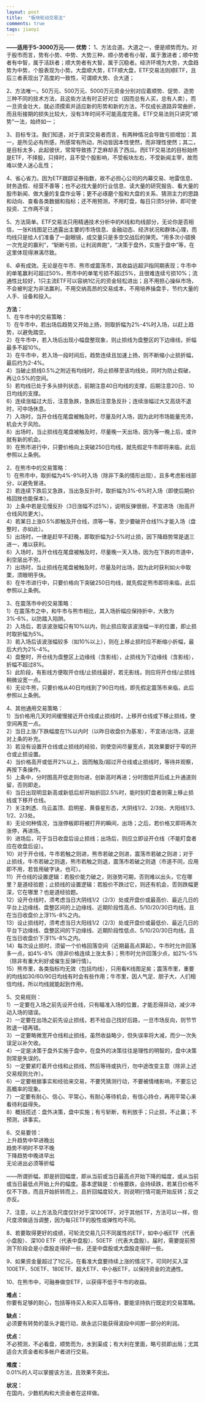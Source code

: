 ```yaml
---
layout: post
title:  "板块轮动交易法"
comments: true
tags: jiaoyi
---
```

**——适用于5-3000万元——**
**优势：**
1、方法合道。大道之一，便是顺势而为。对于股市而言，势有小势、中势、大势三种，顺小势者有小智，属于激进者；顺中势者有中智，属于活跃者；顺大势者有大智，属于沉稳者。经济环境为大势，大盘趋势为中势，个股表现为小势。大盘顺大势，ETF顺大盘，ETF交易法则顺ETF，且后三者表现出了高度的一致性，可谓顺大势、合大道；

2、方法唯一。50万元、500万元、5000万元资金分别对应着顺势、促势、造势三种不同的技术方法，且这些方法有时正好对立（因而总有人买，总有人卖），而一旦资金壮大，就必须摸索并适应新的形势和新的方法，不仅成长道路异常曲折，而且衔接期的损失比较大，没有3年时间不可能高度完善。ETF交易法则只讲究“顺势”一法，始终如一；

3、目标专注。我们知道，对于资深交易者而言，有两种情况会导致亏损增加：其一，是所见必有所感，所感常有所动，所动皆因本性使然，而非理性使然；其二，是目标太多，此起彼伏，常常导致拣了芝麻却丢了西瓜。而ETF交易法的目标始终是ETF，不择股，只择时，且不受个股影响，不受板块左右，不受新闻主宰，故而难以使人迷心乱性；

4、省心省力。因为ETF跟踪证券指数，故不必担心公司的内幕交易、地雷信息、财务造假、经营不善等；也不必找大量的行业信息、读大量的研究报告、看大量的股市新闻、做大量的复盘作业等；更不必琢磨个股和大盘的关系、猜测主力的思路和动向、查看各类数据和指标；还不用预测，不用盯盘，每日只须5分钟，即可使投资、工作两不误；

5、方法简单。ETF交易法只用精通技术分析中的K线和均线部分，无论你是否相信，一张K线图足已透露出主要的市场信息、金融动态、经济状况和群体心理，而均线只是给人们准备了一副眼镜，成交量只是多空交战后的弹壳。“用多次小错换一次充足的赢利”，“斩断亏损，让利润奔跑”，“决策于盘外，实施于盘中”等，在这里体现得淋漓尽致。

6、卓有成效。无论是在牛市、熊市或震荡市，其收益远超沪指同期表现；牛市中的单笔赢利可超过50%，熊市中的单笔亏损不超过5%，且很难连续亏损10%；流通性比较好，1只主流ETF可以容纳1亿元的资金轻松进出；且不用担心操纵市场，不会被判定为非法赢利，不用交纳高昂的交易成本，不用培养操盘手，节约大量的人手、设备和投入。

**方法：**  
1、在牛市中的交易策略：  
1）在牛市中，若出场后趋势又开始上扬，则取折幅为2%-4%时入场，以赶上趋势，以避免踏空。  
2）在牛市中，若入场后出现小幅盘整现象，则止损线为盘整区的下边缘线，折幅最多不超10%。  
3）在牛市中，若入场一段时间后，趋势连续且加速上扬，则不断缩小止损折幅，最后约为2-4%。  
4）当破止损线0.5%之附近有均线时，将止损移至该均线处，同时为防止假破，再让0.5%的空间。  
5）若均线已处于多头排列状态，前期注意40日均线的支撑，后期注意20日、10日均线的支撑。  
6）连续涨幅过大后，注意急跌，急跌后注意急反扑；连续涨幅过大又高烧不退时，可中场休息。  
7）入场时，当开仓线在尾盘被触及时，尽量及时入场，因为此时市场能量充沛，机会大于风险。  
8）出场时，当止损线在尾盘被触及时，尽量晚一天出场，因为等一晚上后，或许就有新的机会。  
9）在熊市进行中，只要价格向上突破250日均线，就先假定牛市即将来临，此后参照以上条例。  

2、在熊市中的交易策略：  
1）在熊市中，取折幅为4%-9%时入场（除非下条的情形出现），且多考虑影线部分，以避免冒进。  
2）若连续下跌后又急跌，当出急反扑时，取折幅为3%-6%时入场（即使后期价格回挫也能保本）。  
3）上条中若是见慢反扑（3日涨幅不过5%），说明反弹很弱，不宜进场（抬高开仓线风险更大）。  
4）若某日上涨0.5%即触及开仓线，须等一等，至少要破开仓线1%才能入场（盘整时，亦如此）。  
5）出场时，一律是赶早不赶晚，即取折幅为2-5%时止损，因下降趋势常是退三进一，难以获利。  
6）入场时，当开仓线在尾盘被触及时，尽量晚一天入场，因为在下跌的市道中，利空层出不穷。  
7）出场时，当止损线在尾盘被触及时，尽量及时出场，因为此时获利如火中取栗，须眼明手快。  
8）在牛市进行中，只要价格向下突破250日均线，就先假定熊市即将来临，此后参照以上条例。  

3、在震荡市中的交易策略：  
1）在震荡市之中，和牛市与熊市相比，其入场折幅应保持折中，大致为3%-6%，以防踏入陷阱。  
2）入场后，若该波涨幅只有10%以内，则止损应取该波涨幅一半的位置，即止损时取折幅为5%。  
3）若入场后该波涨幅较多（如10%以上），则在上移止损时应不断缩小折幅，最后大约为2%-4%。  
4）盘整时，开仓线为盘整区上边缘线（含影线），止损线为下边缘线（含影线），折幅不超过8%。  
5）此阶段，有影线方便取开仓线/止损线最好，若无影线，则应将开仓线/止损线稍微设宽一点。  
6）无论牛熊，只要价格从40日均线到了90日均线，即先假定震荡市来临，此后参照以上条例。  

4、其他通用交易策略：  
1）当价格用几天时间缓慢接近开仓线或止损线时，上移开仓线或下移止损线，使空间再宽一点。  
2）当日上涨/下跌幅度在1%以内时（以昨日收盘价为基准），不宜进/出场，这是对上条的补充。  
3）若没有设置开仓线或止损线的经验，则使空间尽量宽点，其效果要好于窄的开仓或止损设置。  
4）当价格高开或低开2%以上，因而触及/超过开仓线或止损线时，等待并观察，再按下条操作。  
5）上条中，分时图高开低走则勿进，创新高时再进；分时图低开后成上升通道则留，否则即走。  
6）当日出现明显新高或新低后却开始折回2.5%时，能时刻盯盘者则需上移止损线或下移开仓线。  
7）关注刺透、乌云盖顶、启明星、黄昏星形态，大阴线1/2、2/3处、大阳线1/3、1/2、2/3处。  
8）无论何种情况，当涨停板即将被打开的瞬间，出场；之后，若价格又即将再次涨停，再进场。  
9）进场后，可于当日收盘后设止损线；出场后，则应立即设开仓线（不能盯盘者应在收盘后设）。  
10）对于开仓线，牛市若触之则进，熊市若破之则进，震荡市若破之则进；对于止损线，牛市若破之则退，熊市若触之则退，震荡市若破之则退（市道不同，应用即不用，若皆用破字诀，也可）。  
11）开仓线的设置逻辑：若股价能力破之，则涨势可期，否则难以出头，它在哪里？是道经验题；止损线的设置逻辑：若股价不跌过它，则还有机会，否则跌幅更深，它在哪里？也是道经验题。  
12）设开仓线时，须考虑当日大阴线1/2（2/3）处或开盘价或最高价、最近几日的平台上边缘线、盘整区间的上边缘线、近期阶段性高点、5/10/20/30日均线，且在当日收盘价上浮1%-8%之内。  
13）设止损线时，须考虑当日大阳线1/2（2/3）处或开盘价或最低价、最近几日的平台下边缘线、盘整区间的下边缘线、近期阶段性低点、5/10/20/30日均线，且在当日收盘价下浮1%-8%之内。  
14）每次设止损时，须留一个价格回落空间（近期最高点算起）。牛市时允许回落多一点，如4%-8%（除非价格连续上涨太多）；熊市时允许回落少点，如2%-5%（除非有重大利好或催生反弹行情）。  
15）熊市里，各类指标均无效（包括均线），只用看K线图足矣；震荡市里，重要的均线如30/60/90日均线有时会有些作用；牛市里，因人气足、胆子大，人们相信均线，所以均线就能起到作用。  

5、交易规则：  
1）一定要在入场之前先设开仓线，只有瞄准入场的位置，才能忍得异动，减少冲动入场的错误。  
2）一定要在出场之前先设止损线，若不给自己找好后路，一旦市场反向，则节节败退一错再错。  
3）一定要略微宽开仓线和止损线，虽然收益略少，但失误率将大减，而少一次失误足以补欠收。  
4）一定是决策于盘外实施于盘中，在盘外的决策往往是理性的明智的，盘中决策则常是失误的。  
5）一定要紧盯着开仓线和止损线，然后等待或执行，勿中途改变主意（除非上述交易规则允许）。  
6）一定要根据事实和经验来交易，不要凭猜测行动，不要被情绪影响，不要忘记高概率的现象。  
7）一定要有耐心、信心、平常心，有耐心等待机会，有信心持仓，再用平常心来看待利益得失。  
8）概括揽述：盘外决策，盘中实施；有亏斩断，有利放手；只止损，不止赢；不预测，讲事实。  

6、交易要领：  
上升趋势中早进晚出  
趋势不明时不早不晚  
下降趋势中晚进早出  
无论进出必须等折幅  

——所谓折幅，即是折回幅度，即从当前或当日最高点开始下降的幅度，或从当前或当日最低点开始上升的幅度。基本逻辑是：价格要跌，会持续跌，若某日价格不仅不下跌，而且开始折转而上，且折回幅度较大，则说明行情可能开始反转；反之亦反。

7、注意，以上方法及尺度仅针对于深100ETF，对于其他ETF，方法可以一样，但尺度须做适当调整，因为每只ETF的股性或弹性均不同。

8、若要取得更好的成绩，可轮流交易几只不同属性的ETF，如中小板ETF（代表小盘股）、深100 ETF（代表中盘股）、50ETF（代表大盘股）。届时，需要提前预测下阶段会是小盘股走得好一些，还是中盘股或大盘股走得好一些。

9、如果资金量超过了1亿元，在看准大盘要持续上涨的情况下，可同时买入深100ETF、50ETF、180ETF、超大ETF、中小板ETF，以保持资金的流通性。

10、在熊市中，可融券做空ETF，以获得不低于牛市的收益。

**难点：**  
你要有足够的耐心，包括等待买入和买入后等待，要能坚持执行既定的交易策略。

**缺点：**  
必须要有转势的苗头才能行动，故永远只能获得波段中间那一部分的利润。

**优点：**  
不必预测，不必看盘，顺势而为，水到渠成；有大利在里面，略亏损即出局；尤其适合大资金者和多帐户者进行交易。

**难度：**  
0.01%的人可以掌握该方法，且效果不突出。

**状况：**  
在国内，少数机构和大资金者在这样做。
